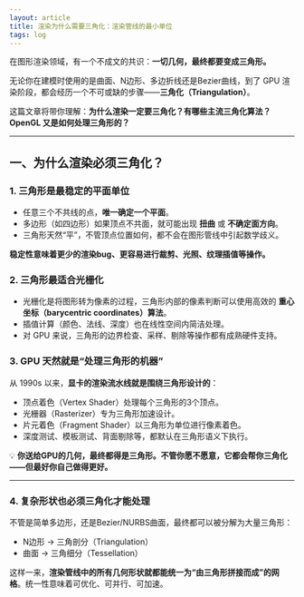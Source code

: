 ```yaml
---
layout: article
title: 渲染为什么需要三角化：渲染管线的最小单位
tags: log
---
```


在图形渲染领域，有一个不成文的共识：**一切几何，最终都要变成三角形。**

无论你在建模时使用的是曲面、N边形、多边折线还是Bezier曲线，到了 GPU 渲染阶段，都会经历一个不可或缺的步骤——**三角化（Triangulation）**。

这篇文章将带你理解：**为什么渲染一定要三角化？有哪些主流三角化算法？OpenGL 又是如何处理三角形的？**

---

## 一、为什么渲染必须三角化？

### 1. 三角形是最稳定的平面单位

* 任意三个不共线的点，**唯一确定一个平面**。
* 多边形（如四边形）如果顶点不共面，就可能出现 **扭曲** 或 **不确定面方向**。
* 三角形天然“平”，不管顶点位置如何，都不会在图形管线中引起数学歧义。

**稳定性意味着更少的渲染bug、更容易进行裁剪、光照、纹理插值等操作。**


### 2. 三角形最适合光栅化

* 光栅化是将图形转为像素的过程，三角形内部的像素判断可以使用高效的 **重心坐标（barycentric coordinates）算法**。
* 插值计算（颜色、法线、深度）也在线性空间内简洁处理。
* 对 GPU 来说，三角形的边界检查、采样、剔除等操作都有成熟硬件支持。


### 3. GPU 天然就是“处理三角形的机器”

从 1990s 以来，**显卡的渲染流水线就是围绕三角形设计的**：

* 顶点着色（Vertex Shader）处理每个三角形的3个顶点。
* 光栅器（Rasterizer）专为三角形加速设计。
* 片元着色（Fragment Shader）以三角形为单位进行像素着色。
* 深度测试、模板测试、背面剔除等，都默认在三角形语义下执行。

💡 **你送给GPU的几何，最终都得是三角形。不管你愿不愿意，它都会帮你三角化——但最好你自己做得更好。**

---

### 4. 复杂形状也必须三角化才能处理

不管是简单多边形，还是Bezier/NURBS曲面，最终都可以被分解为大量三角形：

* N边形 → 三角剖分（Triangulation）
* 曲面 → 三角细分（Tessellation）

这样一来，**渲染管线中的所有几何形状就都能统一为“由三角形拼接而成”的网格**。统一性意味着可优化、可并行、可加速。
